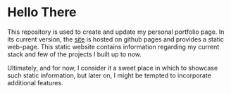 # Hello There

This repository is used to create and update my personal portfolio page. In its current version, the [site](https://borntofrappe.github.io/) is hosted on github pages and provides a static web-page. This static website contains information regarding my current stack and few of the projects I built up to now.

Ultimately, and for now, I consider it a sweet place in which to showcase such static information, but later on, I might be tempted to incorporate additional features.
